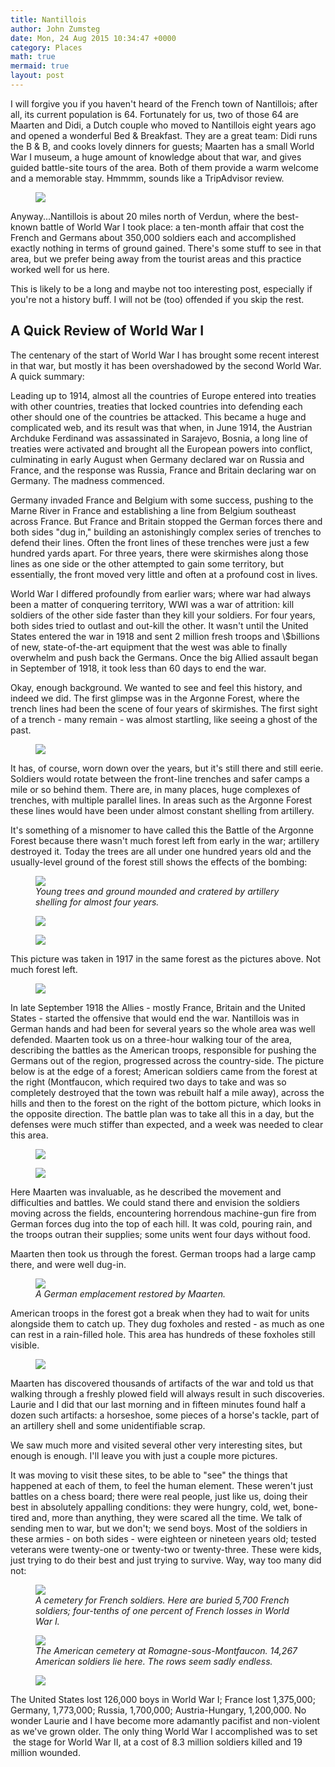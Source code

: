 ```yaml
---
title: Nantillois
author: John Zumsteg
date: Mon, 24 Aug 2015 10:34:47 +0000
category: Places
math: true
mermaid: true
layout: post
---
```

I will forgive you if you haven't heard of the French town of Nantillois; after all, its current population is 64. Fortunately for us, two of those 64 are Maarten and Didi, a Dutch couple who moved to Nantillois eight years ago and opened a wonderful Bed &amp; Breakfast. They are a great team: Didi runs the B &amp; B, and cooks lovely dinners for guests; Maarten has a small World War I museum, a huge amount of knowledge about that war, and gives guided battle-site tours of the area. Both of them provide a warm welcome and a memorable stay. Hmmmm, sounds like a TripAdvisor review.

<figure class = "landscape">
	<img src="{{site.url}}/assets/images/2015/08/14-18Nantillois.jpg"/>
	<figcaption></figcaption>
</figure>



Anyway...Nantillois is about 20 miles north of Verdun, where the best-known battle of World War I took place: a ten-month affair that cost the French and Germans about 350,000 soldiers each and accomplished exactly nothing in terms of ground gained. There's some stuff to see in that area, but we prefer being away from the tourist areas and this practice worked well for us here.

This is likely to be a long and maybe not too interesting post, especially if you're not a history buff. I will not be (too) offended if you skip the rest.
<h2>A Quick Review of World War I</h2>
The centenary of the start of World War I has brought some recent interest in that war, but mostly it has been overshadowed by the second World War. A quick summary:

Leading up to 1914, almost all the countries of Europe entered into treaties with other countries, treaties that locked countries into defending each other should one of the countries be attacked. This became a huge and complicated web, and its result was that when, in June 1914, the Austrian Archduke Ferdinand was assassinated in Sarajevo, Bosnia, a long line of treaties were activated and brought all the European powers into conflict, culminating in early August when Germany declared war on Russia and France, and the response was Russia, France and Britain declaring war on Germany. The madness commenced.

Germany invaded France and Belgium with some success, pushing to the Marne River in France and establishing a line from Belgium southeast across France. But France and Britain stopped the German forces there and both sides "dug in," building an astonishingly complex series of trenches to defend their lines. Often the front lines of these trenches were just a few hundred yards apart. For three years, there were skirmishes along those lines as one side or the other attempted to gain some territory, but essentially, the front moved very little and often at a profound cost in lives.

World War I differed profoundly from earlier wars; where war had always been a matter of conquering territory, WWI was a war of attrition: kill soldiers of the other side faster than they kill your soldiers. For four years, both sides tried to outlast and out-kill the other. It wasn't until the United States entered the war in 1918 and sent 2 million fresh troops and \\$billions of new, state-of-the-art equipment that the west was able to finally overwhelm and push back the Germans. Once the big Allied assault began in September of 1918, it took less than 60 days to end the war.

Okay, enough background. We wanted to see and feel this history, and indeed we did. The first glimpse was in the Argonne Forest, where the trench lines had been the scene of four years of skirmishes. The first sight of a trench - many remain - was almost startling, like seeing a ghost of the past.

<figure class = "portrait">
	<img src="{{site.url}}/assets/images/2015/08/WWI-5-of-25.jpg"/>
	<figcaption></figcaption>
</figure>

It has, of course, worn down over the years, but it's still there and still eerie. Soldiers would rotate between the front-line trenches and safer camps a mile or so behind them. There are, in many places, huge complexes of trenches, with multiple parallel lines. In areas such as the Argonne Forest these lines would have been under almost constant shelling from artillery.

It's something of a misnomer to have called this the Battle of the Argonne Forest because there wasn't much forest left from early in the war; artillery destroyed it. Today the trees are all under one hundred years old and the usually-level ground of the forest still shows the effects of the bombing:

<figure class = "landscape">
	<img src="{{site.url}}/assets/images/2015/08/WWI-8-of-25.jpg"/>
	<figcaption><em>Young trees and ground mounded and cratered by artillery shelling for almost four years.</em></figcaption>
</figure>



<figure class = "landscape">
	<img src="{{site.url}}/assets/images/2015/08/WWI-7-of-25.jpg"/>
	<figcaption></figcaption>
</figure>

 <figure class = "portrait">
	<img src="{{site.url}}/assets/images/2015/08/WWI-6-of-25.jpg"/>
	<figcaption></figcaption>
</figure>

This picture was taken in 1917 in the same forest as the pictures above. Not much forest left.<figure class = "landscape">
	<img src="{{site.url}}/assets/images/2015/08/argonne_forest.jpg"/>
	<figcaption></figcaption>
</figure>

In late September 1918 the Allies - mostly France, Britain and the United States - started the offensive that would end the war. Nantillois was in German hands and had been for several years so the whole area was well defended. Maarten took us on a three-hour walking tour of the area, describing the battles as the American troops, responsible for pushing the Germans out of the region, progressed across the country-side. The picture below is at the edge of a forest; American soldiers came from the forest at the right (Montfaucon, which required two days to take and was so completely destroyed that the town was rebuilt half a mile away), across the hills and then to the forest on the right of the bottom picture, which looks in the opposite direction. The battle plan was to take all this in a day, but the defenses were much stiffer than expected, and a week was needed to clear this area.

<figure class = "landscape">
	<img src="{{site.url}}/assets/images/2015/08/nantillois.jpg"/>
	<figcaption></figcaption>
</figure>


<figure class = "landscape">
	<img src="{{site.url}}/assets/images/2015/08/WWI-12-of-25.jpg"/>
	<figcaption></figcaption>
</figure>


Here Maarten was invaluable, as he described the movement and difficulties and battles. We could stand there and envision the soldiers moving across the fields, encountering horrendous machine-gun fire from German forces dug into the top of each hill. It was cold, pouring rain, and the troops outran their supplies; some units went four days without food.

Maarten then took us through the forest. German troops had a large camp there, and were well dug-in.

<figure class = "portrait">
	<img src="{{site.url}}/assets/images/2015/08/WWI-13-of-25.jpg"/>
	<figcaption><em>A German emplacement restored by Maarten.</em></figcaption>
</figure>



American troops in the forest got a break when they had to wait for units alongside them to catch up. They dug foxholes and rested - as much as one can rest in a rain-filled hole. This area has hundreds of these foxholes still visible.
<figure class = "portrait">
	<img src="{{site.url}}/assets/images/2015/08/WWI-1-of-11.jpg"/>
	<figcaption></figcaption>
</figure>



Maarten has discovered thousands of artifacts of the war and told us that walking through a freshly plowed field will always result in such discoveries. Laurie and I did that our last morning and in fifteen minutes found half a dozen such artifacts: a horseshoe, some pieces of a horse's tackle, part of an artillery shell and some unidentifiable scrap.

We saw much more and visited several other very interesting sites, but enough is enough. I'll leave you with just a couple more pictures.

It was moving to visit these sites, to be able to "see" the things that happened at each of them, to feel the human element. These weren't just battles on a chess board; there were real people, just like us, doing their best in absolutely appalling conditions: they were hungry, cold, wet, bone-tired and, more than anything, they were scared all the time. We talk of sending men to war, but we don't; we send boys. Most of the soldiers in these armies - on both sides - were eighteen or nineteen years old; tested veterans were twenty-one or twenty-two or twenty-three. These were kids, just trying to do their best and just trying to survive. Way, way too many did not:

<figure class = "landscape">
	<img src="{{site.url}}/assets/images/2015/08/WWI-2-of-25.jpg"/>
	<figcaption><em>A cemetery for French soldiers. Here are buried 5,700 French soldiers; four-tenths of one percent of French losses in World War I.</em></figcaption>
</figure>



<figure class = "landscape">
	<img src="{{site.url}}/assets/images/2015/08/WWI-26-of-1.jpg"/>
	<figcaption><em>The American cemetery at Romagne-sous-Montfaucon. 14,267 American soldiers lie here. The rows seem sadly endless.</em></figcaption>
</figure>



<figure class = "landscape">
	<img src="{{site.url}}/assets/images/2015/08/WWI-26-of-1-2.jpg"/>
	<figcaption></figcaption>
</figure>



The United States lost 126,000 boys in World War I; France lost 1,375,000; Germany, 1,773,000; Russia, 1,700,000; Austria-Hungary, 1,200,000. No wonder Laurie and I have become more adamantly pacifist and non-violent as we've grown older. The only thing World War I accomplished was to set  the stage for World War II, at a cost of 8.3 million soldiers killed and 19 million wounded.
